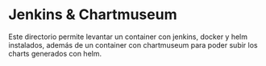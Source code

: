 # Jenkins & Chartmuseum
Este directorio permite levantar un container con jenkins, docker y helm instalados, además de un container con chartmuseum para poder subir los charts generados con helm.